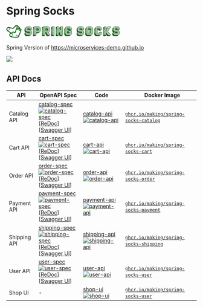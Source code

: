 # Spring Socks

![Spring Socks](shop-ui/src/main/resources/static/img/logo.png)

Spring Version of https://microservices-demo.github.io

<img src="https://user-images.githubusercontent.com/106908/95973135-3ab35000-0e4e-11eb-9267-00ab2bee3c5f.png" width="800px">

## API Docs

| API | OpenAPI Spec | Code |　Docker Image |
| --- | --- | --- | --- |
| Catalog API | [catalog-spec](./catalog-spec) [![catalog-spec](https://github.com/making/spring-socks/workflows/catalog-spec/badge.svg)](https://github.com/making/spring-socks/actions?query=workflow%3Acatalog-spec) <br> [[ReDoc](https://redocly.github.io/redoc/?url=https://raw.githubusercontent.com/making/spring-socks/master/catalog-spec/openapi/doc.yml)] [[Swagger UI](https://petstore.swagger.io/?url=https://raw.githubusercontent.com/making/spring-socks/master/catalog-spec/openapi/doc.yml)] | [catalog-api](./catalog-api) [![catalog-api](https://github.com/making/spring-socks/workflows/catalog-api/badge.svg)](https://github.com/making/spring-socks/actions?query=workflow%3Acatalog-api) | [`ghcr.io/making/spring-socks-catalog`](https://github.com/users/making/packages/container/package/spring-socks-catalog) |
| Cart API | [cart-spec](./cart-spec) [![cart-spec](https://github.com/making/spring-socks/workflows/cart-spec/badge.svg)](https://github.com/making/spring-socks/actions?query=workflow%3Acart-spec) <br> [[ReDoc](https://redocly.github.io/redoc/?url=https://raw.githubusercontent.com/making/spring-socks/master/cart-spec/openapi/doc.yml)] [[Swagger UI](https://petstore.swagger.io/?url=https://raw.githubusercontent.com/making/spring-socks/master/cart-spec/openapi/doc.yml)] | [cart-api](./cart-api) [![cart-api](https://github.com/making/spring-socks/workflows/cart-api/badge.svg)](https://github.com/making/spring-socks/actions?query=workflow%3Acart-api) | [`ghcr.io/making/spring-socks-cart`](https://github.com/users/making/packages/container/package/spring-socks-cart) |
| Order API | [order-spec](./order-spec) [![order-spec](https://github.com/making/spring-socks/workflows/order-spec/badge.svg)](https://github.com/making/spring-socks/actions?query=workflow%3Aorder-spec) <br> [[ReDoc](https://redocly.github.io/redoc/?url=https://raw.githubusercontent.com/making/spring-socks/master/order-spec/openapi/doc.yml)] [[Swagger UI](https://petstore.swagger.io/?url=https://raw.githubusercontent.com/making/spring-socks/master/order-spec/openapi/doc.yml)] | [order-api](./order-api) [![order-api](https://github.com/making/spring-socks/workflows/order-api/badge.svg)](https://github.com/making/spring-socks/actions?query=workflow%3Aorder-api) | [`ghcr.io/making/spring-socks-order`](https://github.com/users/making/packages/container/package/spring-socks-order) |
| Payment API | [payment-spec](./payment-spec) [![payment-spec](https://github.com/making/spring-socks/workflows/payment-spec/badge.svg)](https://github.com/making/spring-socks/actions?query=workflow%3Apayment-spec) <br> [[ReDoc](https://redocly.github.io/redoc/?url=https://raw.githubusercontent.com/making/spring-socks/master/payment-spec/openapi/doc.yml)] [[Swagger UI](https://petstore.swagger.io/?url=https://raw.githubusercontent.com/making/spring-socks/master/payment-spec/openapi/doc.yml)] | [payment-api](./payment-api) [![payment-api](https://github.com/making/spring-socks/workflows/payment-api/badge.svg)](https://github.com/making/spring-socks/actions?query=workflow%3Apayment-api) | [`ghcr.io/making/spring-socks-payment`](https://github.com/users/making/packages/container/package/spring-socks-payment) |
| Shipping API | [shipping-spec](./shipping-spec) [![shipping-spec](https://github.com/making/spring-socks/workflows/shipping-spec/badge.svg)](https://github.com/making/spring-socks/actions?query=workflow%3Ashipping-spec) <br> [[ReDoc](https://redocly.github.io/redoc/?url=https://raw.githubusercontent.com/making/spring-socks/master/shipping-spec/openapi/doc.yml)] [[Swagger UI](https://petstore.swagger.io/?url=https://raw.githubusercontent.com/making/spring-socks/master/shipping-spec/openapi/doc.yml)] | [shipping-api](./shipping-api) [![shipping-api](https://github.com/making/spring-socks/workflows/shipping-api/badge.svg)](https://github.com/making/spring-socks/actions?query=workflow%3Ashipping-api) | [`ghcr.io/making/spring-socks-shipping`](https://github.com/users/making/packages/container/package/spring-socks-shipping) |
| User API | [user-spec](./user-spec) [![user-spec](https://github.com/making/spring-socks/workflows/user-spec/badge.svg)](https://github.com/making/spring-socks/actions?query=workflow%3Auser-spec) <br> [[ReDoc](https://redocly.github.io/redoc/?url=https://raw.githubusercontent.com/making/spring-socks/master/user-spec/openapi/doc.yml)] [[Swagger UI](https://petstore.swagger.io/?url=https://raw.githubusercontent.com/making/spring-socks/master/user-spec/openapi/doc.yml)] | [user-api](./user-api) [![user-api](https://github.com/making/spring-socks/workflows/user-api/badge.svg)](https://github.com/making/spring-socks/actions?query=workflow%3Auser-api) | [`ghcr.io/making/spring-socks-user`](https://github.com/users/making/packages/container/package/spring-socks-user) |
| Shop UI | - | [shop-ui](./shop-ui) [![shop-ui](https://github.com/making/spring-socks/workflows/shop-ui/badge.svg)](https://github.com/making/spring-socks/actions?query=workflow%3Ashop-ui) | [`ghcr.io/making/spring-socks-user`](https://github.com/users/making/packages/container/package/spring-socks-ui) |